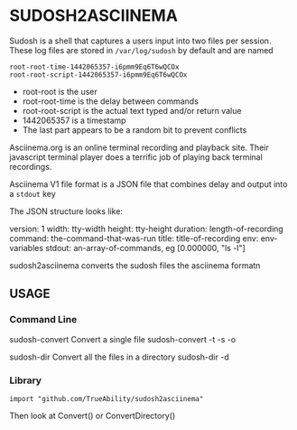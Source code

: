 
# SUDOSH2ASCIINEMA

Sudosh is a shell that captures a users input into two files per session.
These log files are stored in `/var/log/sudosh` by default and are named

    root-root-time-1442065357-i6pmm9Eq6T6wQCOx
    root-root-script-1442065357-i6pmm9Eq6T6wQCOx

 - root-root is the user
 - root-root-time is the delay between commands
 - root-root-script is the actual text typed and/or return value
 - 1442065357 is a timestamp
 - The last part appears to be a random bit to prevent conflicts

Asciinema.org is an online terminal recording and playback site. Their
javascript terminal player does a terrific job of playing back terminal
recordings.

Asciinema V1 file format is a JSON file that combines delay and output into
a `stdout` key

The JSON structure looks like:

version: 1
width: tty-width
height: tty-height
duration: length-of-recording
command: the-command-that-was-run
title: title-of-recording
env: env-variables
stdout: an-array-of-commands, eg [0.000000, "ls -l"]


sudosh2asciinema converts the sudosh files the asciinema formatn

## USAGE

### Command Line

sudosh-convert
    Convert a single file
    sudosh-convert -t <timingfile> -s <scriptfile> -o <outputfile>

sudosh-dir
    Convert all the files in a directory
    sudosh-dir -d <directory>


### Library

    import "github.com/TrueAbility/sudosh2asciinema"

Then look at Convert() or ConvertDirectory()
